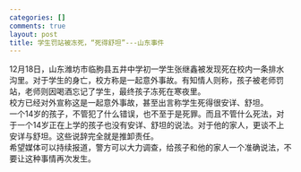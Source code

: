 ```yaml
--- 
categories: []
comments: true
layout: post
title: 学生罚站被冻死，“死得舒坦”---山东事件
---
```

12月18日，山东潍坊市临朐县五井中学初一学生张继鑫被发现死在校内一条排水沟里。对于学生的身亡，校方称是一起意外事故。有知情人则称，孩子被老师罚站，老师则因喝酒忘记了学生，最终孩子冻死在寒夜里。<br>校方已经对外宣称这是一起意外事故，甚至出言称学生死得很安详、舒坦。<br>一个14岁的孩子，不管犯了什么错误，也不至于是死罪。而且不管什么死法，对于一个14岁正在上学的孩子也没有安详、舒坦的说法。对于他的家人，更谈不上安详与舒坦。这些说辞完全就是推卸责任。<br>希望媒体可以持续报道，警方可以大力调查，给孩子和他的家人一个准确说法，不要让这种事情再次发生。
